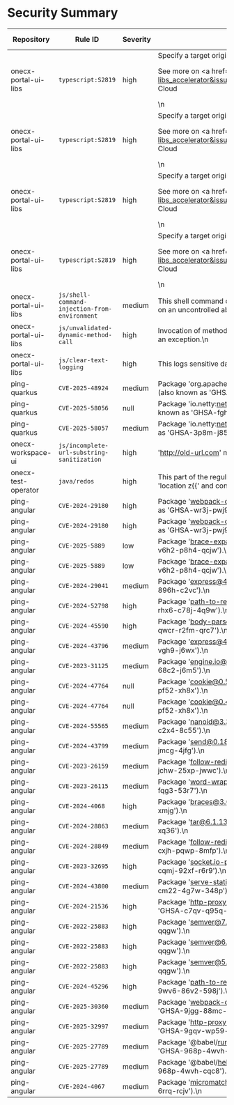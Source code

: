 # Security Summary
| Repository | Rule ID | Severity | Message | Alert URL |
|------------|---------|----------|---------|-----------|
| onecx-portal-ui-libs | `typescript:S2819` | high | <!--SONAR_ISSUE_KEY:AZnJGxPmhJu2sjsI0Ukq-->Specify a target origin for this message. <p>See more on <a href=\"https://sonarcloud.io/project/issues?id=onecx_onecx-portal-ui-libs_accelerator&issues=AZnJGxPmhJu2sjsI0Ukq&open=AZnJGxPmhJu2sjsI0Ukq\">SonarQube Cloud</a></p>\n | [Link](https://github.com/onecx/onecx-portal-ui-libs/security/code-scanning/32) |
| onecx-portal-ui-libs | `typescript:S2819` | high | <!--SONAR_ISSUE_KEY:AZnJGxPmhJu2sjsI0Ukp-->Specify a target origin for this message. <p>See more on <a href=\"https://sonarcloud.io/project/issues?id=onecx_onecx-portal-ui-libs_accelerator&issues=AZnJGxPmhJu2sjsI0Ukp&open=AZnJGxPmhJu2sjsI0Ukp\">SonarQube Cloud</a></p>\n | [Link](https://github.com/onecx/onecx-portal-ui-libs/security/code-scanning/31) |
| onecx-portal-ui-libs | `typescript:S2819` | high | <!--SONAR_ISSUE_KEY:AZnJGxP0hJu2sjsI0Uks-->Specify a target origin for this message. <p>See more on <a href=\"https://sonarcloud.io/project/issues?id=onecx_onecx-portal-ui-libs_accelerator&issues=AZnJGxP0hJu2sjsI0Uks&open=AZnJGxP0hJu2sjsI0Uks\">SonarQube Cloud</a></p>\n | [Link](https://github.com/onecx/onecx-portal-ui-libs/security/code-scanning/30) |
| onecx-portal-ui-libs | `typescript:S2819` | high | <!--SONAR_ISSUE_KEY:AZnJGxP0hJu2sjsI0Uk4-->Specify a target origin for this message. <p>See more on <a href=\"https://sonarcloud.io/project/issues?id=onecx_onecx-portal-ui-libs_accelerator&issues=AZnJGxP0hJu2sjsI0Uk4&open=AZnJGxP0hJu2sjsI0Uk4\">SonarQube Cloud</a></p>\n | [Link](https://github.com/onecx/onecx-portal-ui-libs/security/code-scanning/29) |
| onecx-portal-ui-libs | `js/shell-command-injection-from-environment` | medium | This shell command depends on an uncontrolled absolute path.\nThis shell command depends on an uncontrolled absolute path.\n | [Link](https://github.com/onecx/onecx-portal-ui-libs/security/code-scanning/24) |
| onecx-portal-ui-libs | `js/unvalidated-dynamic-method-call` | high | Invocation of method with user-controlled name may dispatch to unexpected target and cause an exception.\n | [Link](https://github.com/onecx/onecx-portal-ui-libs/security/code-scanning/4) |
| onecx-portal-ui-libs | `js/clear-text-logging` | high | This logs sensitive data returned by an access to password as clear text.\n | [Link](https://github.com/onecx/onecx-portal-ui-libs/security/code-scanning/2) |
| ping-quarkus | `CVE-2025-48924` | medium | Package 'org.apache.commons:commons-lang3@3.17.0' is vulnerable to 'CVE-2025-48924' (also known as 'GHSA-j288-q9x7-2f5v').\n | [Link](https://github.com/onecx/ping-quarkus/security/code-scanning/3) |
| ping-quarkus | `CVE-2025-58056` | null | Package 'io.netty:netty-codec-http@4.1.124.Final' is vulnerable to 'CVE-2025-58056' (also known as 'GHSA-fghv-69vj-qj49').\n | [Link](https://github.com/onecx/ping-quarkus/security/code-scanning/2) |
| ping-quarkus | `CVE-2025-58057` | medium | Package 'io.netty:netty-codec@4.1.124.Final' is vulnerable to 'CVE-2025-58057' (also known as 'GHSA-3p8m-j85q-pgmj').\n | [Link](https://github.com/onecx/ping-quarkus/security/code-scanning/1) |
| onecx-workspace-ui | `js/incomplete-url-substring-sanitization` | high | 'http://old-url.com' may be followed by an arbitrary host name.\n | [Link](https://github.com/onecx/onecx-workspace-ui/security/code-scanning/1) |
| onecx-test-operator | `java/redos` | high | This part of the regular expression may cause exponential backtracking on strings starting with 'location z{{' and containing many repetitions of 'z{{}}'.\n | [Link](https://github.com/onecx/onecx-test-operator/security/code-scanning/1) |
| ping-angular | `CVE-2024-29180` | high | Package 'webpack-dev-middleware@6.0.1' is vulnerable to 'CVE-2024-29180' (also known as 'GHSA-wr3j-pwj9-hqq6').\n | [Link](https://github.com/onecx/ping-angular/security/code-scanning/45) |
| ping-angular | `CVE-2024-29180` | high | Package 'webpack-dev-middleware@5.3.3' is vulnerable to 'CVE-2024-29180' (also known as 'GHSA-wr3j-pwj9-hqq6').\n | [Link](https://github.com/onecx/ping-angular/security/code-scanning/44) |
| ping-angular | `CVE-2025-5889` | low | Package 'brace-expansion@2.0.1' is vulnerable to 'CVE-2025-5889' (also known as 'GHSA-v6h2-p8h4-qcjw').\n | [Link](https://github.com/onecx/ping-angular/security/code-scanning/43) |
| ping-angular | `CVE-2025-5889` | low | Package 'brace-expansion@1.1.11' is vulnerable to 'CVE-2025-5889' (also known as 'GHSA-v6h2-p8h4-qcjw').\n | [Link](https://github.com/onecx/ping-angular/security/code-scanning/42) |
| ping-angular | `CVE-2024-29041` | medium | Package 'express@4.18.2' is vulnerable to 'CVE-2024-29041' (also known as 'GHSA-rv95-896h-c2vc').\n | [Link](https://github.com/onecx/ping-angular/security/code-scanning/41) |
| ping-angular | `CVE-2024-52798` | high | Package 'path-to-regexp@0.1.7' is vulnerable to 'CVE-2024-52798' (also known as 'GHSA-rhx6-c78j-4q9w').\n | [Link](https://github.com/onecx/ping-angular/security/code-scanning/40) |
| ping-angular | `CVE-2024-45590` | high | Package 'body-parser@1.20.1' is vulnerable to 'CVE-2024-45590' (also known as 'GHSA-qwcr-r2fm-qrc7').\n | [Link](https://github.com/onecx/ping-angular/security/code-scanning/39) |
| ping-angular | `CVE-2024-43796` | medium | Package 'express@4.18.2' is vulnerable to 'CVE-2024-43796' (also known as 'GHSA-qw6h-vgh9-j6wx').\n | [Link](https://github.com/onecx/ping-angular/security/code-scanning/38) |
| ping-angular | `CVE-2023-31125` | medium | Package 'engine.io@6.4.1' is vulnerable to 'CVE-2023-31125' (also known as 'GHSA-q9mw-68c2-j6m5').\n | [Link](https://github.com/onecx/ping-angular/security/code-scanning/37) |
| ping-angular | `CVE-2024-47764` | null | Package 'cookie@0.5.0' is vulnerable to 'CVE-2024-47764' (also known as 'GHSA-pxg6-pf52-xh8x').\n | [Link](https://github.com/onecx/ping-angular/security/code-scanning/36) |
| ping-angular | `CVE-2024-47764` | null | Package 'cookie@0.4.2' is vulnerable to 'CVE-2024-47764' (also known as 'GHSA-pxg6-pf52-xh8x').\n | [Link](https://github.com/onecx/ping-angular/security/code-scanning/35) |
| ping-angular | `CVE-2024-55565` | medium | Package 'nanoid@3.3.6' is vulnerable to 'CVE-2024-55565' (also known as 'GHSA-mwcw-c2x4-8c55').\n | [Link](https://github.com/onecx/ping-angular/security/code-scanning/34) |
| ping-angular | `CVE-2024-43799` | medium | Package 'send@0.18.0' is vulnerable to 'CVE-2024-43799' (also known as 'GHSA-m6fv-jmcg-4jfg').\n | [Link](https://github.com/onecx/ping-angular/security/code-scanning/33) |
| ping-angular | `CVE-2023-26159` | medium | Package 'follow-redirects@1.15.2' is vulnerable to 'CVE-2023-26159' (also known as 'GHSA-jchw-25xp-jwwc').\n | [Link](https://github.com/onecx/ping-angular/security/code-scanning/32) |
| ping-angular | `CVE-2023-26115` | medium | Package 'word-wrap@1.2.3' is vulnerable to 'CVE-2023-26115' (also known as 'GHSA-j8xg-fqg3-53r7').\n | [Link](https://github.com/onecx/ping-angular/security/code-scanning/31) |
| ping-angular | `CVE-2024-4068` | high | Package 'braces@3.0.2' is vulnerable to 'CVE-2024-4068' (also known as 'GHSA-grv7-fg5c-xmjg').\n | [Link](https://github.com/onecx/ping-angular/security/code-scanning/30) |
| ping-angular | `CVE-2024-28863` | medium | Package 'tar@6.1.13' is vulnerable to 'CVE-2024-28863' (also known as 'GHSA-f5x3-32g6-xq36').\n | [Link](https://github.com/onecx/ping-angular/security/code-scanning/29) |
| ping-angular | `CVE-2024-28849` | medium | Package 'follow-redirects@1.15.2' is vulnerable to 'CVE-2024-28849' (also known as 'GHSA-cxjh-pqwp-8mfp').\n | [Link](https://github.com/onecx/ping-angular/security/code-scanning/28) |
| ping-angular | `CVE-2023-32695` | high | Package 'socket.io-parser@4.2.2' is vulnerable to 'CVE-2023-32695' (also known as 'GHSA-cqmj-92xf-r6r9').\n | [Link](https://github.com/onecx/ping-angular/security/code-scanning/27) |
| ping-angular | `CVE-2024-43800` | medium | Package 'serve-static@1.15.0' is vulnerable to 'CVE-2024-43800' (also known as 'GHSA-cm22-4g7w-348p').\n | [Link](https://github.com/onecx/ping-angular/security/code-scanning/26) |
| ping-angular | `CVE-2024-21536` | high | Package 'http-proxy-middleware@2.0.6' is vulnerable to 'CVE-2024-21536' (also known as 'GHSA-c7qv-q95q-8v27').\n | [Link](https://github.com/onecx/ping-angular/security/code-scanning/25) |
| ping-angular | `CVE-2022-25883` | high | Package 'semver@7.3.8' is vulnerable to 'CVE-2022-25883' (also known as 'GHSA-c2qf-rxjj-qqgw').\n | [Link](https://github.com/onecx/ping-angular/security/code-scanning/24) |
| ping-angular | `CVE-2022-25883` | high | Package 'semver@6.3.0' is vulnerable to 'CVE-2022-25883' (also known as 'GHSA-c2qf-rxjj-qqgw').\n | [Link](https://github.com/onecx/ping-angular/security/code-scanning/23) |
| ping-angular | `CVE-2022-25883` | high | Package 'semver@5.7.1' is vulnerable to 'CVE-2022-25883' (also known as 'GHSA-c2qf-rxjj-qqgw').\n | [Link](https://github.com/onecx/ping-angular/security/code-scanning/22) |
| ping-angular | `CVE-2024-45296` | high | Package 'path-to-regexp@0.1.7' is vulnerable to 'CVE-2024-45296' (also known as 'GHSA-9wv6-86v2-598j').\n | [Link](https://github.com/onecx/ping-angular/security/code-scanning/21) |
| ping-angular | `CVE-2025-30360` | medium | Package 'webpack-dev-server@4.11.1' is vulnerable to 'CVE-2025-30360' (also known as 'GHSA-9jgg-88mc-972h').\n | [Link](https://github.com/onecx/ping-angular/security/code-scanning/20) |
| ping-angular | `CVE-2025-32997` | medium | Package 'http-proxy-middleware@2.0.6' is vulnerable to 'CVE-2025-32997' (also known as 'GHSA-9gqv-wp59-fq42').\n | [Link](https://github.com/onecx/ping-angular/security/code-scanning/19) |
| ping-angular | `CVE-2025-27789` | medium | Package '@babel/runtime@7.20.13' is vulnerable to 'CVE-2025-27789' (also known as 'GHSA-968p-4wvh-cqc8').\n | [Link](https://github.com/onecx/ping-angular/security/code-scanning/18) |
| ping-angular | `CVE-2025-27789` | medium | Package '@babel/helpers@7.21.0' is vulnerable to 'CVE-2025-27789' (also known as 'GHSA-968p-4wvh-cqc8').\n | [Link](https://github.com/onecx/ping-angular/security/code-scanning/17) |
| ping-angular | `CVE-2024-4067` | medium | Package 'micromatch@4.0.5' is vulnerable to 'CVE-2024-4067' (also known as 'GHSA-952p-6rrq-rcjv').\n | [Link](https://github.com/onecx/ping-angular/security/code-scanning/16) |
